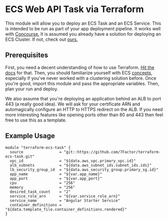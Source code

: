 # ECS Web API Task via Terraform

This module will allow you to deploy an ECS Task and an ECS Service. This is intended to be run as part of your app deployment
pipeline. It works well with [Concourse.](https://concourse-ci.org) It is assumed you already have a solution for deploying an 
ECS Cluster. If not, check out [ours.](https://github.com/7Factor/terraform-ecs-cluster)

## Prerequisites

First, you need a decent understanding of how to use Terraform. [Hit the docs](https://www.terraform.io/intro/index.html) for that.
Then, you should familiarize yourself with ECS [concepts](https://aws.amazon.com/ecs/getting-started/), especially if you've
never worked with a clustering solution before. Once you're good, import this module and  pass the appropriate variables. 
Then, plan your run and deploy.

We also assume that you're deploying an application behind an ALB to port 443 (a really good idea). We will ask for your certificate ARN and automagically configure an HTTP to HTTPS redirect on the ALB. If you need more interesting features like opening ports other than 80 and 443 then feel free to use this as a template.

## Example Usage

```hcl-terraform
module "terraform-ecs-task" {
  source                = "git::https://github.com/7Factor/terraform-ecs-task.git"
  vpc_id                = "${data.aws_vpc.primary_vpc.id}"
  alb_subnets           = "${data.aws_subnet_ids.subnet_ids.ids}"
  lb_security_group_id  = "${data.aws_security_group.primary_sg.id}"
  app_name              = "${var.app_name}"
  app_port              = "${var.app_port}"
  cpu                   = "256"
  memory                = "256"
  desired_task_count    = "2"
  service_role_arn      = "${var.service_role_arn}"
  service_name          = "Angular Starter Service"
  container_definitions = "${data.template_file.container_definitions.rendered}"
}
```

